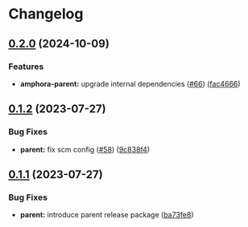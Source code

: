 # Changelog

## [0.2.0](https://github.com/carbynestack/amphora/compare/parent-v0.1.2...parent-v0.2.0) (2024-10-09)


### Features

* **amphora-parent:** upgrade internal dependencies ([#66](https://github.com/carbynestack/amphora/issues/66)) ([fac4666](https://github.com/carbynestack/amphora/commit/fac4666e399a99aee76ed9dcfd850ace1bade0c2))

## [0.1.2](https://github.com/carbynestack/amphora/compare/parent-v0.1.1...parent-v0.1.2) (2023-07-27)


### Bug Fixes

* **parent:** fix scm config ([#58](https://github.com/carbynestack/amphora/issues/58)) ([9c838f4](https://github.com/carbynestack/amphora/commit/9c838f46ee55a9a39ab58e2b90d4b63c92585219))

## [0.1.1](https://github.com/carbynestack/amphora/compare/parent-v0.1.0...parent-v0.1.1) (2023-07-27)


### Bug Fixes

* **parent:** introduce parent release package ([ba73fe8](https://github.com/carbynestack/amphora/commit/ba73fe865470052ce2381d81de3017a6bb27e7fe))
